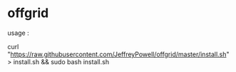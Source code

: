 # offgrid

usage :

curl "https://raw.githubusercontent.com/JeffreyPowell/offgrid/master/install.sh" > install.sh && sudo bash install.sh
